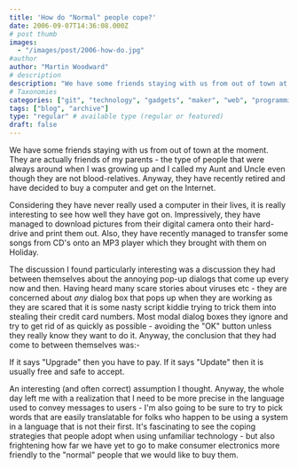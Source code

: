 ```yaml
---
title: 'How do "Normal" people cope?'
date: 2006-09-07T14:36:08.000Z
# post thumb
images:
  - "/images/post/2006-how-do.jpg"
#author
author: "Martin Woodward"
# description
description: "We have some friends staying with us from out of town at the moment."
# Taxonomies
categories: ["git", "technology", "gadgets", "maker", "web", "programming"]
tags: ["blog", "archive"]
type: "regular" # available type (regular or featured)
draft: false
---
```


We have some friends staying with us from out of town at the moment. They are actually friends of my parents - the type of people that were always around when I was growing up and I called my Aunt and Uncle even though they are not blood-relatives. Anyway, they have recently retired and have decided to buy a computer and get on the Internet.

Considering they have never really used a computer in their lives, it is really interesting to see how well they have got on. Impressively, they have managed to download pictures from their digital camera onto their hard-drive and print them out. Also, they have recently managed to transfer some songs from CD's onto an MP3 player which they brought with them on Holiday.

The discussion I found particularly interesting was a discussion they had between themselves about the annoying pop-up dialogs that come up every now and then. Having heard many scare stories about viruses etc - they are concerned about _any_ dialog box that pops up when they are working as they are scared that it is some nasty script kiddie trying to trick them into stealing their credit card numbers. Most modal dialog boxes they ignore and try to get rid of as quickly as possible - avoiding the "OK" button unless they really know they want to do it. Anyway, the conclusion that they had come to between themselves was:-

If it says "Upgrade" then you have to pay. If it says "Update" then it is usually free and safe to accept.

An interesting (and often correct) assumption I thought. Anyway, the whole day left me with a realization that I need to be more precise in the language used to convey messages to users - I'm also going to be sure to try to pick words that are easily translatable for folks who happen to be using a system in a language that is not their first. It's fascinating to see the coping strategies that people adopt when using unfamiliar technology - but also frightening how far we have yet to go to make consumer electronics more friendly to the "normal" people that we would like to buy them.
